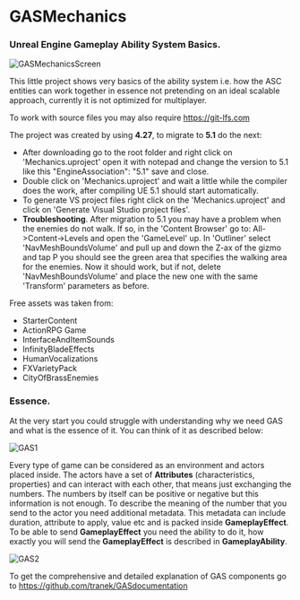 # GASMechanics
### Unreal Engine Gameplay Ability System Basics.
![GASMechanicsScreen](https://user-images.githubusercontent.com/17081096/222907930-b81118fb-e202-462b-b102-f90d95ea0fd8.png)

This little project shows very basics of the ability system i.e. how the ASC entities can work together in essence not pretending on an ideal scalable approach, currently it is not optimized for multiplayer. 

To work with source files you may also require https://git-lfs.com 

The project was created by using **4.27**, to migrate to **5.1** do the next:

* After downloading go to the root folder and right click on 'Mechanics.uproject' open it with notepad and change the version to 5.1 like this "EngineAssociation": "5.1" save and close.
* Double click on 'Mechanics.uproject' and wait a little while the compiler does the work, after compiling UE 5.1 should start automatically.
* To generate VS project files right click on the 'Mechanics.uproject' and click on 'Generate Visual Studio project files'.
* **Troubleshooting**. After migration to 5.1 you may have a problem when the enemies do not walk. If so, in the 'Content Browser' go to: All->Content->Levels and open the 'GameLevel' up. In 'Outliner' select 'NavMeshBoundsVolume' and pull up and down the Z-ax of the gizmo and tap P you should see the green area that specifies the walking area for the enemies. Now it should work, but if not, delete 'NavMeshBoundsVolume' and place the new one with the same 'Transform' parameters as before.

Free assets was taken from:
* StarterContent
* ActionRPG Game
* InterfaceAndItemSounds
* InfinityBladeEffects
* HumanVocalizations
* FXVarietyPack
* CityOfBrassEnemies

### Essence.
At the very start you could struggle with understanding why we need GAS and what is the essence of it. You can think of it as described below:

![GAS1](https://user-images.githubusercontent.com/17081096/222914646-118840a2-92da-4d9e-9176-21248312137f.png)

Every type of game can be considered as an environment and actors placed inside. The actors have a set of **Attributes** (characteristics, properties) and can interact with each other, that means just exchanging the numbers. The numbers by itself can be positive or negative but this information is not enough. To describe the meaning of the number that you send to the actor you need additional metadata. This metadata can include duration, attribute to apply, value etc and is packed inside **GameplayEffect**. To be able to send **GameplayEffect** you need the ability to do it, how exactly you will send the **GameplayEffect** is described in **GameplayAbility**.

![GAS2](https://user-images.githubusercontent.com/17081096/222915434-3d180c28-64d8-4c4f-b499-83c2dfceee8f.png)

To get the comprehensive and detailed explanation of GAS components go to https://github.com/tranek/GASdocumentation

